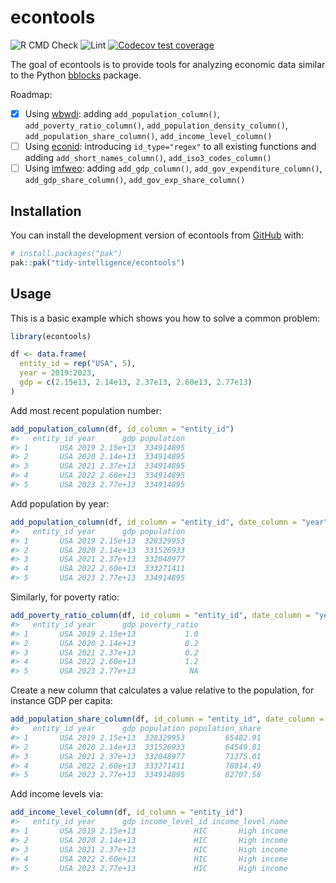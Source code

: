 
<!-- README.md is generated from README.Rmd. Please edit that file -->

# econtools

<!-- badges: start -->

![R CMD
Check](https://github.com/tidy-intelligence/econtools/actions/workflows/R-CMD-check.yaml/badge.svg)
![Lint](https://github.com/tidy-intelligence/econtools/actions/workflows/lint.yaml/badge.svg)
[![Codecov test
coverage](https://codecov.io/gh/tidy-intelligence/econtools/graph/badge.svg)](https://app.codecov.io/gh/tidy-intelligence/econtools)
<!-- badges: end -->

The goal of econtools is to provide tools for analyzing economic data
similar to the Python
[bblocks](https://github.com/ONEcampaign/bblocks/tree/main) package.

Roadmap:

- [x] Using [wbwdi](https://github.com/tidy-intelligence/r-wbwdi):
  adding `add_population_column()`, `add_poverty_ratio_column()`,
  `add_population_density_column()`, `add_population_share_column()`,
  `add_income_level_column()`
- [ ] Using [econid](https://github.com/Teal-Insights/r-econid):
  introducing `id_type="regex"` to all existing functions and adding
  `add_short_names_column()`, `add_iso3_codes_column()`
- [ ] Using [imfweo](https://github.com/Teal-Insights/imfweo): adding
  `add_gdp_column()`, `add_gov_expenditure_column()`,
  `add_gdp_share_column()`, `add_gov_exp_share_column()`

## Installation

You can install the development version of econtools from
[GitHub](https://github.com/) with:

``` r
# install.packages("pak")
pak::pak("tidy-intelligence/econtools")
```

## Usage

This is a basic example which shows you how to solve a common problem:

``` r
library(econtools)
```

``` r
df <- data.frame(
  entity_id = rep("USA", 5),
  year = 2019:2023,
  gdp = c(2.15e13, 2.14e13, 2.37e13, 2.60e13, 2.77e13)
)
```

Add most recent population number:

``` r
add_population_column(df, id_column = "entity_id")
#>   entity_id year      gdp population
#> 1       USA 2019 2.15e+13  334914895
#> 2       USA 2020 2.14e+13  334914895
#> 3       USA 2021 2.37e+13  334914895
#> 4       USA 2022 2.60e+13  334914895
#> 5       USA 2023 2.77e+13  334914895
```

Add population by year:

``` r
add_population_column(df, id_column = "entity_id", date_column = "year")
#>   entity_id year      gdp population
#> 1       USA 2019 2.15e+13  328329953
#> 2       USA 2020 2.14e+13  331526933
#> 3       USA 2021 2.37e+13  332048977
#> 4       USA 2022 2.60e+13  333271411
#> 5       USA 2023 2.77e+13  334914895
```

Similarly, for poverty ratio:

``` r
add_poverty_ratio_column(df, id_column = "entity_id", date_column = "year")
#>   entity_id year      gdp poverty_ratio
#> 1       USA 2019 2.15e+13           1.0
#> 2       USA 2020 2.14e+13           0.2
#> 3       USA 2021 2.37e+13           0.2
#> 4       USA 2022 2.60e+13           1.2
#> 5       USA 2023 2.77e+13            NA
```

Create a new column that calculates a value relative to the population,
for instance GDP per capita:

``` r
add_population_share_column(df, id_column = "entity_id", date_column = "year", value_column = "gdp")
#>   entity_id year      gdp population population_share
#> 1       USA 2019 2.15e+13  328329953         65482.91
#> 2       USA 2020 2.14e+13  331526933         64549.81
#> 3       USA 2021 2.37e+13  332048977         71375.01
#> 4       USA 2022 2.60e+13  333271411         78014.49
#> 5       USA 2023 2.77e+13  334914895         82707.58
```

Add income levels via:

``` r
add_income_level_column(df, id_column = "entity_id")
#>   entity_id year      gdp income_level_id income_level_name
#> 1       USA 2019 2.15e+13             HIC       High income
#> 2       USA 2020 2.14e+13             HIC       High income
#> 3       USA 2021 2.37e+13             HIC       High income
#> 4       USA 2022 2.60e+13             HIC       High income
#> 5       USA 2023 2.77e+13             HIC       High income
```
